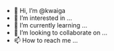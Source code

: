 - 👋 Hi, I’m @kwaiga
- 👀 I’m interested in ...
- 🌱 I’m currently learning ...
- 💞️ I’m looking to collaborate on ...
- 📫 How to reach me ...

<!---
kwaiga/kwaiga is a ✨ special ✨ repository because its `README.md` (this file) appears on your GitHub profile.
You can click the Preview link to take a look at your changes.
--->
